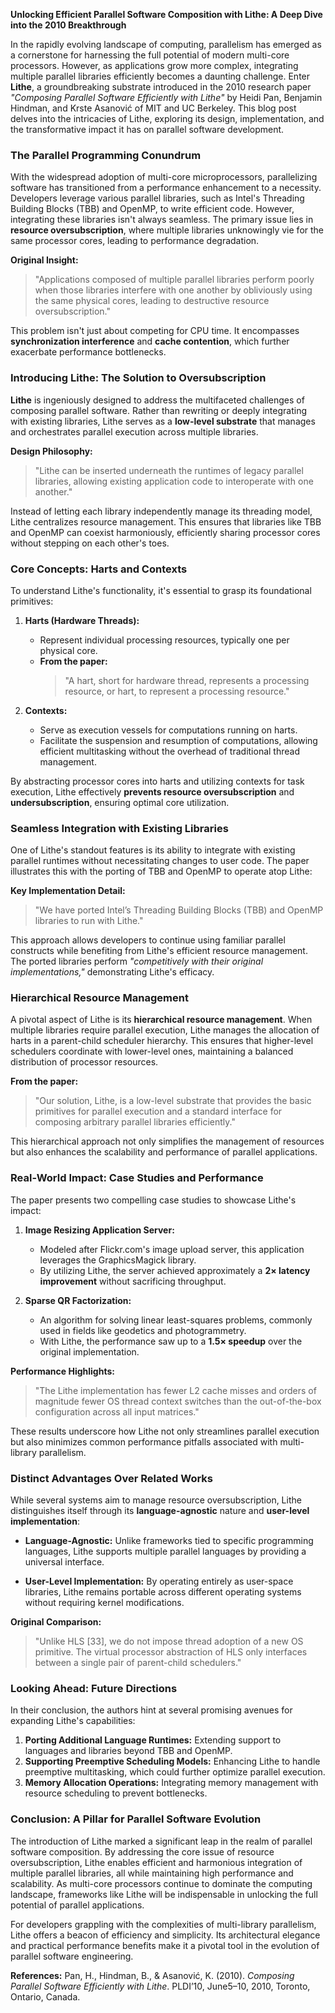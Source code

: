 **Unlocking Efficient Parallel Software Composition with Lithe: A Deep Dive into the 2010 Breakthrough**

In the rapidly evolving landscape of computing, parallelism has emerged as a cornerstone for harnessing the full potential of modern multi-core processors. However, as applications grow more complex, integrating multiple parallel libraries efficiently becomes a daunting challenge. Enter **Lithe**, a groundbreaking substrate introduced in the 2010 research paper *"Composing Parallel Software Efficiently with Lithe"* by Heidi Pan, Benjamin Hindman, and Krste Asanović of MIT and UC Berkeley. This blog post delves into the intricacies of Lithe, exploring its design, implementation, and the transformative impact it has on parallel software development.

### The Parallel Programming Conundrum

With the widespread adoption of multi-core microprocessors, parallelizing software has transitioned from a performance enhancement to a necessity. Developers leverage various parallel libraries, such as Intel's Threading Building Blocks (TBB) and OpenMP, to write efficient code. However, integrating these libraries isn't always seamless. The primary issue lies in **resource oversubscription**, where multiple libraries unknowingly vie for the same processor cores, leading to performance degradation.

**Original Insight:**
> "Applications composed of multiple parallel libraries perform poorly when those libraries interfere with one another by obliviously using the same physical cores, leading to destructive resource oversubscription."

This problem isn't just about competing for CPU time. It encompasses **synchronization interference** and **cache contention**, which further exacerbate performance bottlenecks.

### Introducing Lithe: The Solution to Oversubscription

**Lithe** is ingeniously designed to address the multifaceted challenges of composing parallel software. Rather than rewriting or deeply integrating with existing libraries, Lithe serves as a **low-level substrate** that manages and orchestrates parallel execution across multiple libraries.

**Design Philosophy:**
> "Lithe can be inserted underneath the runtimes of legacy parallel libraries, allowing existing application code to interoperate with one another."

Instead of letting each library independently manage its threading model, Lithe centralizes resource management. This ensures that libraries like TBB and OpenMP can coexist harmoniously, efficiently sharing processor cores without stepping on each other's toes.

### Core Concepts: Harts and Contexts

To understand Lithe's functionality, it's essential to grasp its foundational primitives:

1. **Harts (Hardware Threads):**
   - Represent individual processing resources, typically one per physical core.
   - **From the paper:**
     > "A hart, short for hardware thread, represents a processing resource, or hart, to represent a processing resource."

2. **Contexts:**
   - Serve as execution vessels for computations running on harts.
   - Facilitate the suspension and resumption of computations, allowing efficient multitasking without the overhead of traditional thread management.

By abstracting processor cores into harts and utilizing contexts for task execution, Lithe effectively **prevents resource oversubscription** and **undersubscription**, ensuring optimal core utilization.

### Seamless Integration with Existing Libraries

One of Lithe's standout features is its ability to integrate with existing parallel runtimes without necessitating changes to user code. The paper illustrates this with the porting of TBB and OpenMP to operate atop Lithe:

**Key Implementation Detail:**
> "We have ported Intel’s Threading Building Blocks (TBB) and OpenMP libraries to run with Lithe."

This approach allows developers to continue using familiar parallel constructs while benefiting from Lithe's efficient resource management. The ported libraries perform *"competitively with their original implementations,"* demonstrating Lithe's efficacy.

### Hierarchical Resource Management

A pivotal aspect of Lithe is its **hierarchical resource management**. When multiple libraries require parallel execution, Lithe manages the allocation of harts in a parent-child scheduler hierarchy. This ensures that higher-level schedulers coordinate with lower-level ones, maintaining a balanced distribution of processor resources.

**From the paper:**
> "Our solution, Lithe, is a low-level substrate that provides the basic primitives for parallel execution and a standard interface for composing arbitrary parallel libraries efficiently."

This hierarchical approach not only simplifies the management of resources but also enhances the scalability and performance of parallel applications.

### Real-World Impact: Case Studies and Performance

The paper presents two compelling case studies to showcase Lithe's impact:

1. **Image Resizing Application Server:**
   - Modeled after Flickr.com's image upload server, this application leverages the GraphicsMagick library.
   - By utilizing Lithe, the server achieved approximately a **2× latency improvement** without sacrificing throughput.

2. **Sparse QR Factorization:**
   - An algorithm for solving linear least-squares problems, commonly used in fields like geodetics and photogrammetry.
   - With Lithe, the performance saw up to a **1.5× speedup** over the original implementation.

**Performance Highlights:**
> "The Lithe implementation has fewer L2 cache misses and orders of magnitude fewer OS thread context switches than the out-of-the-box configuration across all input matrices."

These results underscore how Lithe not only streamlines parallel execution but also minimizes common performance pitfalls associated with multi-library parallelism.

### Distinct Advantages Over Related Works

While several systems aim to manage resource oversubscription, Lithe distinguishes itself through its **language-agnostic** nature and **user-level implementation**:

- **Language-Agnostic:** Unlike frameworks tied to specific programming languages, Lithe supports multiple parallel languages by providing a universal interface.
  
- **User-Level Implementation:** By operating entirely as user-space libraries, Lithe remains portable across different operating systems without requiring kernel modifications.

**Original Comparison:**
> "Unlike HLS [33], we do not impose thread adoption of a new OS primitive. The virtual processor abstraction of HLS only interfaces between a single pair of parent-child schedulers."

### Looking Ahead: Future Directions

In their conclusion, the authors hint at several promising avenues for expanding Lithe's capabilities:

1. **Porting Additional Language Runtimes:** Extending support to languages and libraries beyond TBB and OpenMP.
2. **Supporting Preemptive Scheduling Models:** Enhancing Lithe to handle preemptive multitasking, which could further optimize parallel execution.
3. **Memory Allocation Operations:** Integrating memory management with resource scheduling to prevent bottlenecks.

### Conclusion: A Pillar for Parallel Software Evolution

The introduction of Lithe marked a significant leap in the realm of parallel software composition. By addressing the core issue of resource oversubscription, Lithe enables efficient and harmonious integration of multiple parallel libraries, all while maintaining high performance and scalability. As multi-core processors continue to dominate the computing landscape, frameworks like Lithe will be indispensable in unlocking the full potential of parallel applications.

For developers grappling with the complexities of multi-library parallelism, Lithe offers a beacon of efficiency and simplicity. Its architectural elegance and practical performance benefits make it a pivotal tool in the evolution of parallel software engineering.

**References:**
Pan, H., Hindman, B., & Asanović, K. (2010). *Composing Parallel Software Efficiently with Lithe*. PLDI’10, June5–10, 2010, Toronto, Ontario, Canada.